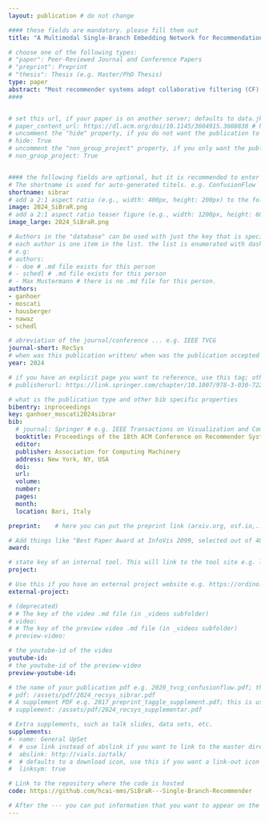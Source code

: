 ```yaml
---
layout: publication # do not change

#### these fields are mandatory. please fill them out
title: "A Multimodal Single-Branch Embedding Network for Recommendation in Cold-Start and Missing Modality Scenarios" # title of your publication 

# choose one of the following types:
# "paper": Peer-Reviewed Journal and Conference Papers
# "preprint": Preprint
# "thesis": Thesis (e.g. Master/PhD Thesis)
type: paper
abstract: "Most recommender systems adopt collaborative filtering (CF) and provide recommendations based on past collective interactions. Therefore, the performance of CF algorithms degrades when few or no interactions are available, a scenario referred to as cold-start. To address this issue, previous work relies on models leveraging both collaborative data and side information on the users or items. Similar to multimodal learning, these models aim at combining collaborative and content representations in a shared embedding space. In this work we propose a novel technique for multimodal recommendation, relying on a multimodal Single-Branch embedding network for Recommendation (SiBraR). Leveraging weight-sharing, SiBraR encodes interaction data as well as multimodal side information using the same single-branch embedding network on different modalities. This makes SiBraR effective in scenarios of missing modality, including cold start. Our extensive experiments on large-scale recommendation datasets from three different recommendation domains (music, movie, and e-commerce) and providing multimodal content information (audio, text, image, labels, and interactions) show that SiBraR significantly outperforms CF as well as state-of-the-art content-based RSs in cold-start scenarios, and is competitive in warm scenarios. We show that SiBraR's recommendations are accurate in missing modality scenarios, and that the model is able to map different modalities to the same region of the shared embedding space, hence reducing the modality gap."
####


# set this url, if your paper is on another server; defaults to data.jku-vds-lab.at
# paper_content_url: https://dl.acm.org/doi/10.1145/3604915.3608838 # https://dl.acm.org/doi/abs/10.1145/3511808.3557656
# uncomment the "hide" property, if you do not want the publication to be displayed on the website (usually you don't need this)
# hide: True
# uncomment the "non_group_project" property, if you only want the publication to be displayed on your personal page (i.e. publications where you contributed, but does not have anything to do with the Vis Group e.g. Master Thesis,...)
# non_group_project: True


#### the following fields are optional, but it is recommended to enter as much information as possible
# The shortname is used for auto-generated titels. e.g. ConfusionFlow
shortname: sibrar
# add a 2:1 aspect ratio (e.g., width: 400px, height: 200px) to the folder /assets/images/papers/ e.g. 2020_tvcg_confusionflow.png
image: 2024_SiBraR.png
# add a 2:1 aspect ratio teaser figure (e.g., width: 1200px, height: 600px) to the folder /assets/images/papers/ e.g. 2020_tvcg_confusionflow_teaser.png
image_large: 2024_SiBraR.png

# Authors in the "database" can be used with just the key that is specified in the corresponding .md file (usually it is the lastname in lower case e.g. doe). Authors that do not have an individual page here should be stated with their full name (e.g. John Doe)
# each author is one item in the list. the list is enumerated with dashes ("-")
# e.g:
# authors:
# - doe # .md file exists for this person
# - schedl # .md file exists for this person
# - Max Mustermann # there is no .md file for this person.
authors:
- ganhoer
- moscati
- hausberger
- nawaz
- schedl

# abreviation of the journal/conference ... e.g. IEEE TVCG
journal-short: RecSys
# when was this publication written/ when was the publication accepted (e.g. 2020)
year: 2024

# if you have an explicit page you want to reference, use this tag; otherwise it will be generated from your doi
# publisherurl: https://link.springer.com/chapter/10.1007/978-3-030-72240-1_60 # add link to publisher page of your publication

# what is the publication type and other bib specific properties
bibentry: inproceedings
key: ganhoer_moscati2024sibrar
bib:
  # journal: Springer # e.g. IEEE Transactions on Visualization and Computer Graphics (to appear)
  booktitle: Proceedings of the 18th ACM Conference on Recommender Systems (RecSys)
  editor: 
  publisher: Association for Computing Machinery
  address: New York, NY, USA
  doi: 
  url:  
  volume: 
  number: 
  pages: 
  month: 
  location: Bari, Italy

preprint:	 # here you can put the preprint link (arxiv.org, osf.io,...) e.g. https://arxiv.org/abs/1910.00969

# Add things like "Best Paper Award at InfoVis 2099, selected out of 4000 submissions"
award:

# state key of an internal tool. This will link to the tool site e.g. lineup (usually not needed)
project: 

# Use this if you have an external project website e.g. https://ordino.caleydoapp.org/
external-project: 

# (deprecated)
# # The key of the video .md file (in _videos subfolder)
# video: 
# # The key of the preview video .md file (in _videos subfolder)
# preview-video:

# the youtube-id of the video
youtube-id:
# the youtube-id of the preview-video
preview-youtube-id: 

# the name of your publication pdf e.g. 2020_tvcg_confusionflow.pdf; this is usually uploaded to the caleydo aws server
# pdf: /assets/pdf/2024_recsys_sibrar.pdf
# A supplement PDF e.g. 2017_preprint_taggle_supplement.pdf; this is usually uploaded to the caleydo aws server
# supplement: /assets/pdf/2024_recsys_supplementar.pdf

# Extra supplements, such as talk slides, data sets, etc.
supplements:
#- name: General UpSet
#  # use link instead of abslink if you want to link to the master directory
#  abslink: http://vials.io/talk/
#  # defaults to a download icon, use this if you want a link-out icon
#  linksym: true

# Link to the repository where the code is hosted
code: https://github.com/hcai-mms/SiBraR---Single-Branch-Recommender

# After the --- you can put information that you want to appear on the website using markdown formatting or HTML. A good example are acknowledgements, extra references, an erratum, etc.
---
```

